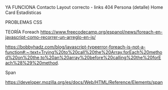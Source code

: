 YA FUNCIONA
Contacto
Layout correcto - links
404
Persona (detalle)
Home
Card
Estadísticas

PROBLEMAS
CSS
 

TEORÍA
Foreach
https://www.freecodecamp.org/espanol/news/foreach-en-javascript-como-recorrer-un-arreglo-en-js/

https://bobbyhadz.com/blog/javascript-typeerror-foreach-is-not-a-function#:~:text=Trying%20to%20call%20the%20Array.forEach%20method%20on%20the,to%20an%20array%20before%20calling%20the%20forEach%28%29%20method. 

Span

https://developer.mozilla.org/es/docs/Web/HTML/Reference/Elements/span 